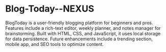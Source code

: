 # Blog-Today--NEXUS
BlogToday is a user-friendly blogging platform for beginners and pros. Features include a rich-text editor, weekly planner, and notes manager for brainstorming. Built with HTML, CSS, and JavaScript, it uses local storage for data persistence. Future enhancements include a trending section, mobile app, and SEO tools to optimize content.
